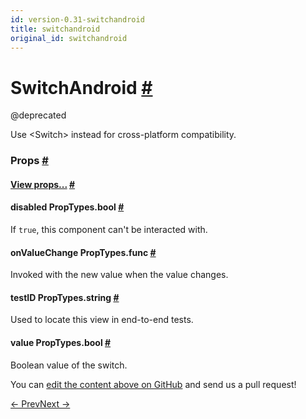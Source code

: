 ```yaml
---
id: version-0.31-switchandroid
title: switchandroid
original_id: switchandroid
---
```

<a id="content"></a><h1><a class="anchor" name="switchandroid"></a>SwitchAndroid <a class="hash-link" href="docs/switchandroid.html#switchandroid">#</a></h1><div><div><p>@deprecated</p><p>Use &lt;Switch&gt; instead for cross-platform compatibility.</p></div><h3><a class="anchor" name="props"></a>Props <a class="hash-link" href="docs/switchandroid.html#props">#</a></h3><div class="props"><div class="prop"><h4 class="propTitle"><a class="anchor" name="view"></a><a href="docs/view.html#props">View props...</a> <a class="hash-link" href="docs/switchandroid.html#view">#</a></h4></div><div class="prop"><h4 class="propTitle"><a class="anchor" name="disabled"></a>disabled <span class="propType">PropTypes.bool</span> <a class="hash-link" href="docs/switchandroid.html#disabled">#</a></h4><div><p>If <code>true</code>, this component can't be interacted with.</p></div></div><div class="prop"><h4 class="propTitle"><a class="anchor" name="onvaluechange"></a>onValueChange <span class="propType">PropTypes.func</span> <a class="hash-link" href="docs/switchandroid.html#onvaluechange">#</a></h4><div><p>Invoked with the new value when the value changes.</p></div></div><div class="prop"><h4 class="propTitle"><a class="anchor" name="testid"></a>testID <span class="propType">PropTypes.string</span> <a class="hash-link" href="docs/switchandroid.html#testid">#</a></h4><div><p>Used to locate this view in end-to-end tests.</p></div></div><div class="prop"><h4 class="propTitle"><a class="anchor" name="value"></a>value <span class="propType">PropTypes.bool</span> <a class="hash-link" href="docs/switchandroid.html#value">#</a></h4><div><p>Boolean value of the switch.</p></div></div></div></div><p class="edit-page-block">You can <a target="_blank" href="https://github.com/facebook/react-native/blob/master/Libraries/Components/SwitchAndroid/SwitchAndroid.android.js">edit the content above on GitHub</a> and send us a pull request!</p><div class="docs-prevnext"><a class="docs-prev" href="docs/switch.html#content">← Prev</a><a class="docs-next" href="docs/switchios.html#content">Next →</a></div>